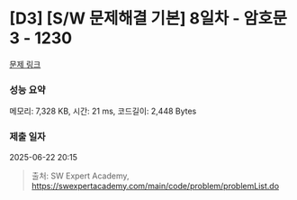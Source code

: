 # [D3] [S/W 문제해결 기본] 8일차 - 암호문3 - 1230 

[문제 링크](https://swexpertacademy.com/main/code/problem/problemDetail.do?contestProbId=AV14zIwqAHwCFAYD) 

### 성능 요약

메모리: 7,328 KB, 시간: 21 ms, 코드길이: 2,448 Bytes

### 제출 일자

2025-06-22 20:15



> 출처: SW Expert Academy, https://swexpertacademy.com/main/code/problem/problemList.do